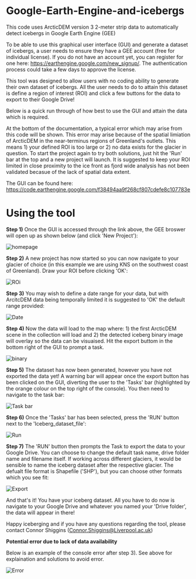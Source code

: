 # Google-Earth-Engine-and-icebergs
This code uses ArcticDEM version 3 2-meter strip data to automatically detect icebergs in Google Earth Engine (GEE)

To be able to use this graphical user interface (GUI) and generate a dataset of icebergs, a user needs to ensure they have a GEE account (free for individual license). If you do not have an account yet, you can register for one here: https://earthengine.google.com/new_signup/. The authentication process could take a few days to approve the license.

This tool was designed to allow users with no coding ability to generate their own dataset of icebergs. All the user needs to do to attain this dataset is define a region of interest (ROI) and click a few buttons for the data to export to their Google Drive!

Below is a quick run through of how best to use the GUI and attain the data which is required. 

At the bottom of the documentation, a typical error which may arise from this code will be shown. This error may arise because of the spatial limiation of ArcticDEM in the near-terminus regions of Greenland's outlets. This means 1) your defined ROI is too large or 2) no data exists for the glacier in question. To start the project again to try both solutions, just hit the 'Run' bar at the top and a new project will launch. It is suggested to keep your ROI limited in close proximity to the ice front as fjord wide analysis has not been validated becasue of the lack of spatial data extent. 

The GUI can be found here: https://code.earthengine.google.com/f38494aa9f268cf807cdefe8c107783e 

# **Using the tool**

**Step 1)** Once the GUI is accessed through the link above, the GEE broswer will open up as shown below (and click 'New Project'):

![homepage](https://user-images.githubusercontent.com/63847501/183452712-b48e22b9-ae8d-4be4-8ca7-0672714face4.PNG)

**Step 2)** A new project has now started so you can now navigate to your glacier of choice (in this example we are using KNS on the southwest coast of Greenland). Draw your ROI before clicking 'OK': 

![ROi](https://user-images.githubusercontent.com/63847501/183454614-b2fed269-2cb6-4669-a9a2-4017b0371808.PNG)

**Step 3)** You may wish to define a date range for your data, but with ArcitcDEM data being temporally limited it is suggested to 'OK' the default range provided: 

![Date](https://user-images.githubusercontent.com/63847501/183455053-80332e28-f08b-4b79-9490-0159728e8c06.PNG)

**Step 4)** Now the data will load to the map where: 1) the first ArcticDEM scene in the collection will load and 2) the detected iceberg binary image will overlay so the data can be visuaised. Hit the export buttom in the bottom right of the GUI to prompt a task.

![binary](https://user-images.githubusercontent.com/63847501/183455527-d95bec9d-6555-49a9-b92b-dd4b637abd09.PNG)

**Step 5)** The dataset has now been generated, however you have not exported the data yet! A warning bar will appear once the export button has been clicked on the GUI, diverting the user to the 'Tasks' bar (highlighted by the orange colour on the top right of the console). You then need to navigate to the task bar: 

![Task bar](https://user-images.githubusercontent.com/63847501/183456239-5b7d8d1d-a9bf-44a7-bdd9-a8f8702756ff.PNG)

**Step 6)** Once the 'Tasks' bar has been selected, press the 'RUN' button next to the 'Iceberg_dataset_file': 

![Run](https://user-images.githubusercontent.com/63847501/183456545-88c29797-b3b5-4a2f-bce6-9c99eea2540a.PNG)

**Step 7)** The 'RUN' button then prompts the Task to export the data to your Google Drive. You can choose to change the default task name, drive folder name and filename itself. If working across different glaciers, it would be sensible to name the iceberg dataset after the respective glacier. The defualt file format is Shapefile ('SHP'), but you can choose other formats which you see fit: 

![Export](https://user-images.githubusercontent.com/63847501/183457864-e202779e-71de-45c6-9a0a-e105b517e744.PNG)

And that's it! You have your iceberg dataset. All you have to do now is navigate to your Google Drive and whatever you named your 'Drive folder', the data will appear in there!

Happy iceberging and if you have any questions regarding the tool, please contact Connor Shiggins (Connor.Shiggins@Liverpool.ac.uk)

**Potential error due to lack of data availability**

Below is an example of the console error after step 3). See above for explaination and solutions to avoid error. 

![Error](https://user-images.githubusercontent.com/63847501/183460747-32c2da06-c1bb-43b6-9ada-917a3de9cf25.PNG)

